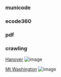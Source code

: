  ### municode

 ### ecode360

 ### pdf

 ### crawling

 [Hanover](https://www.hanover-ma.gov/finance-department/town-clerk/pages/bylaws-and-regulations) 
 ![image](https://github.com/user-attachments/assets/ccb6c686-bf79-4f87-95ad-6b2f9afe1e93)

[Mt Washington](https://mountwashington-ma.gov/departments/town-clerk/town-bylaws-special-legislation/)
 ![image](https://github.com/user-attachments/assets/9280d75a-e321-4d4e-9732-d8caec3cc3e3)



